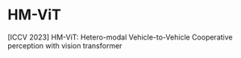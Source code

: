 # HM-ViT
[ICCV 2023] HM-ViT: Hetero-modal Vehicle-to-Vehicle Cooperative perception with vision transformer
